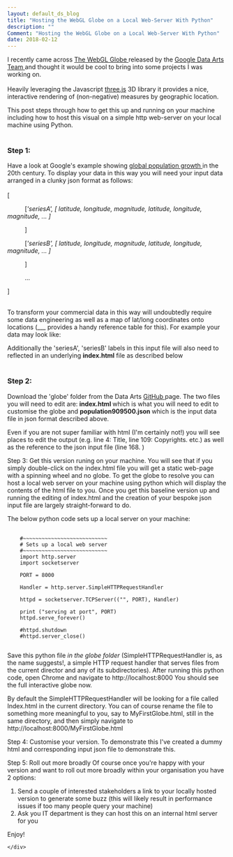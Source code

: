 ```yaml
---
layout: default_ds_blog
title: "Hosting the WebGL Globe on a Local Web-Server With Python"
description: ""
Comment: "Hosting the WebGL Globe on a Local Web-Server With Python"
date: 2018-02-12
---
```


<div id="wrapper">
	<div id="blog-page" class="blogcontainer">

I recently came across <a href = "https://globe.chromeexperiments.com/">The WebGL Globe </a> released by the <a href = "https://experiments.withgoogle.com/chrome/globe"> Google Data Arts Team </a> 
and thought it would be cool to bring into some projects I was working on.
<br><br>
Heavily leveraging the Javascript <a href = "https://threejs.org/">three.js</a> 3D library it provides 
a nice, interactive rendering of (non-negative) measures by geographic location.    

This post steps through how to get this up and running on your machine including how to host this visual on a simple http web-server on your local machine using Python.
<br><br>

<h3>Step 1:</h3> Have a look at Google's example showing <a href = "http://globe.chromeexperiments.com/"> global population growth </a> in the 20th century. 
To display your data in this way you will need your input data arranged in a clunky json format as follows: <br><br>
[

<p style="text-indent: 40px">[<i>'seriesA', [ latitude, longitude, magnitude, latitude, longitude, magnitude, ... ] </i></p>

<p style="text-indent: 40px">]</p>

<p style="text-indent: 40px">[<i>'seriesB', [ latitude, longitude, magnitude, latitude, longitude, magnitude, ... ] </i></p>

<p style="text-indent: 40px">]</p>

<p style="text-indent: 40px">...</p>

]<br><br>

To transform your commercial data in this way will undoubtedly require some data engineering as well as a map of lat/long coordinates onto locations (___ provides a handy reference 
table for this). For example your data may look like: 

Additionally the 'seriesA', 'seriesB' labels in this input file will also need to reflected in an underlying <b>index.html</b> file as described below <br><br>

<h3>Step 2:</h3> Download the 'globe' folder from the Data Arts <a href = "https://github.com/dataarts/webgl-globe"> GitHub </a> page. The two files you will need to edit are: 
<b> index.html </b> which is what you will need to edit to 
customise the globe and <b> population909500.json </b> which is the input data file in json format described above.

Even if you are not super familiar with html (I'm certainly not!) you will see places to edit the output (e.g. line 4: Title, line 109: Copyrights. etc.) as well as the reference to the json input file (line 168. )

Step 3: Get this version runing on your machine. You will see that if you simply double-click on the index.html file you will get a static web-page with a spinning wheel and no globe. To get the globe to resolve you can host 
a local web server on your machine using python which will display the contents of the html file to you. Once you get this baseline version up and running the editing of index.html and the creation of your bespoke json input file are largely 
straight-forward to do.

The below python code sets up a local server on your machine:

<pre>
	<code class="python">
	#~~~~~~~~~~~~~~~~~~~~~~~~~~~
	# Sets up a local web server
	#~~~~~~~~~~~~~~~~~~~~~~~~~~~
	import http.server
	import socketserver

	PORT = 8000

	Handler = http.server.SimpleHTTPRequestHandler

	httpd = socketserver.TCPServer(("", PORT), Handler)

	print ("serving at port", PORT)
	httpd.serve_forever()

	#httpd.shutdown
	#httpd.server_close()
	</code>
</pre>

Save this python file <i> in the globe folder </i> (SimpleHTTPRequestHandler is, as the name suggests!, a simple HTTP request handler that serves files from the current director and any of its subdirectories). After running this python code, 
open Chrome and navigate to http://localhost:8000 You should see the full interactive globe now. 

By default the SimpleHTTPRequestHandler will be looking for a file called Index.html in the current directory. You can of course rename the file to something more meaningful to you, say to MyFirstGlobe.html, still in the same directory, and then simply navigate to http://localhost:8000/MyFirstGlobe.html

Step 4: Customise your version. To demonstrate this I've created a dummy html and corresponding input json file to demonstrate this. 

Step 5: Roll out more broadly
Of course once you're happy with your version and want to roll out more broadly within your organisation you have 2 options:

1. Send a couple of interested stakeholders a link to your locally hosted version to generate some buzz (this will likely result in performance issues if too many people query your machine)
2. Ask you IT department is they can host this on an internal html server for you 

Enjoy!

	</div>
</div>